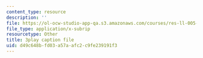 ```yaml
---
content_type: resource
description: ''
file: https://ol-ocw-studio-app-qa.s3.amazonaws.com/courses/res-ll-005-mathematics-of-big-data-and-machine-learning-january-iap-2020/d49c648bfd03a57aafc2c9fe239191f3_pHOPafutFSo.srt
file_type: application/x-subrip
resourcetype: Other
title: 3play caption file
uid: d49c648b-fd03-a57a-afc2-c9fe239191f3
---
```

